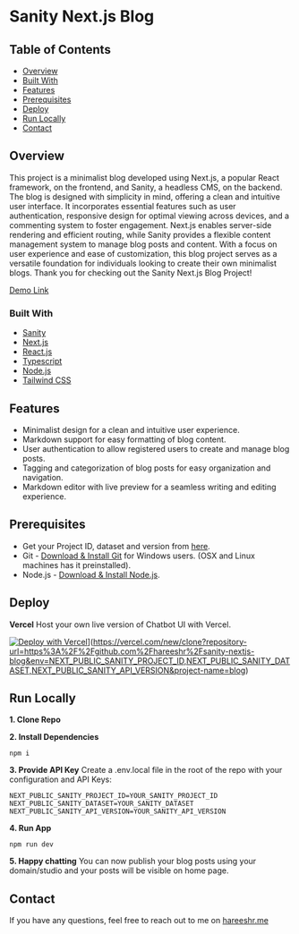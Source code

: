 
# Sanity Next.js Blog

## Table of Contents

- [Overview](#overview)
- [Built With](#built-with)
- [Features](#features)
- [Prerequisites](#prerequisites)
- [Deploy](#deploy)
- [Run Locally](#run-locally)
- [Contact](#contact)

## Overview

This project is a minimalist blog developed using Next.js, a popular React framework, on the frontend, and Sanity, a headless CMS, on the backend. The blog is designed with simplicity in mind, offering a clean and intuitive user interface. It incorporates essential features such as user authentication, responsive design for optimal viewing across devices, and a commenting system to foster engagement. Next.js enables server-side rendering and efficient routing, while Sanity provides a flexible content management system to manage blog posts and content. With a focus on user experience and ease of customization, this blog project serves as a versatile foundation for individuals looking to create their own minimalist blogs. Thank you for checking out the Sanity Next.js Blog Project!

[Demo Link](https://ai-blog.hareeshr.me/)

### Built With

 - [Sanity](https://www.sanity.io/)
 - [Next.js](https://nextjs.org/)
 - [React.js](https://react.dev/)
 - [Typescript](https://www.typescriptlang.org/)
 - [Node.js](https://nodejs.org/)
 - [Tailwind CSS](https://tailwindcss.com/)

## Features

 - Minimalist design for a clean and intuitive user experience.
 - Markdown support for easy formatting of blog content.
 - User authentication to allow registered users to create and manage blog posts.
 - Tagging and categorization of blog posts for easy organization and navigation.
 - Markdown editor with live preview for a seamless writing and editing experience.

## Prerequisites

 - Get your Project ID, dataset and version from [here](https://www.sanity.io/manage/).
 - Git -  [Download & Install Git](https://git-scm.com/downloads) for Windows users. (OSX and Linux machines has it preinstalled).
 - Node.js -  [Download & Install Node.js](https://nodejs.org/en/download/).

## Deploy

**Vercel**
Host your own live version of Chatbot UI with Vercel.

[![Deploy with Vercel](https://vercel.com/button)](https://vercel.com/button)](https://vercel.com/new/clone?repository-url=https%3A%2F%2Fgithub.com%2Fhareeshr%2Fsanity-nextjs-blog&env=NEXT_PUBLIC_SANITY_PROJECT_ID,NEXT_PUBLIC_SANITY_DATASET,NEXT_PUBLIC_SANITY_API_VERSION&project-name=blog)
    
## Run Locally
**1. Clone Repo**

**2. Install Dependencies**

    npm i
**3. Provide API Key**
Create a .env.local file in the root of the repo with your configuration and API Keys:

    NEXT_PUBLIC_SANITY_PROJECT_ID=YOUR_SANITY_PROJECT_ID
    NEXT_PUBLIC_SANITY_DATASET=YOUR_SANITY_DATASET
    NEXT_PUBLIC_SANITY_API_VERSION=YOUR_SANITY_API_VERSION
**4. Run App**

    npm run dev
    
**5. Happy chatting**
You can now publish your blog posts using your domain/studio and your posts will be visible on home page.

## Contact

If you have any questions, feel free to reach out to me on [hareeshr.me](https://hareeshr.me)